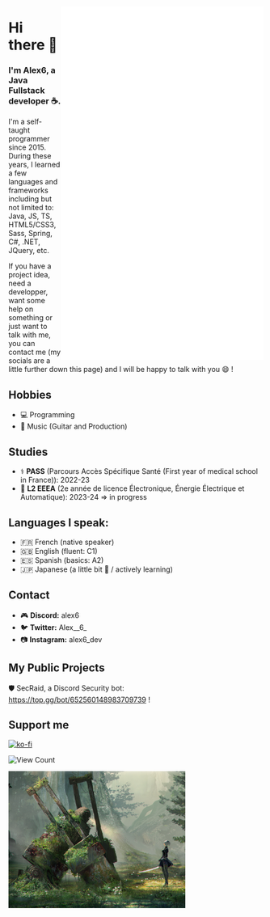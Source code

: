 [<img align="right" alt="🐙 Tako is watching you" width="400" src="https://github.com/AL3X-69/AL3X-69/blob/main/github-metrics.svg">](https://alex6.dev)
# Hi there 👋
### I'm Alex6, a Java Fullstack developer ☕.
I'm a self-taught programmer since 2015. During these years, I learned a few languages and frameworks including but not limited to: Java, JS, TS, HTML5/CSS3, Sass, Spring, C#, .NET, JQuery, etc.

If you have a project idea, need a developper, want some help on something or just want to talk with me, you can contact me (my socials are a little further down this page) and I will be happy to talk with you 😄 !

## Hobbies
- 💻 Programming
- 🎸 Music (Guitar and Production)

## Studies 
- ⚕️ **PASS** (Parcours Accès Spécifique Santé (First year of medical school in France)): 2022-23
- 🔌 **L2 EEEA** (2e année de licence Électronique, Énergie Électrique et Automatique): 2023-24 => in progress

## Languages I speak:
- 🇫🇷 French (native speaker)
- 🇬🇧 English (fluent: C1)
- 🇪🇸 Spanish (basics: A2)
- 🇯🇵 Japanese (a little bit 🤏 / actively learning)

## Contact
- 🎮 **Discord:** alex6
- 🐦 **Twitter:** Alex__6_
- 📷 **Instagram:** alex6_dev

## My Public Projects
🛡️ SecRaid, a Discord Security bot: https://top.gg/bot/652560148983709739 !

## Support me
[![ko-fi](https://ko-fi.com/img/githubbutton_sm.svg)](https://ko-fi.com/H2H3OOYXD)

<!--NightCity, a french GTAV Roleplay Server, with a lot of amazing features: https://discord.gg/pGPjHqAg6P !-->

![View Count](https://komarev.com/ghpvc/?username=AL3X-69)

<!--![https://github.com/AL3X-69](https://github-readme-stats.vercel.app/api?username=AL3X-69&show_icons=true&theme=highcontrast) OLD METRICS-->
[<img align="center" width="350" alt="🐙 Tako is watching you" src="https://raw.githubusercontent.com/AL3X-69/AL3X-69/main/nier_crop.png">](https://alex6.dev)
